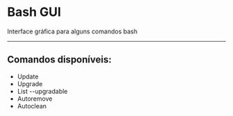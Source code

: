 # Bash GUI
 Interface gráfica para alguns comandos bash
___
## Comandos disponíveis:
<ul>
    <li>Update</li>
    <li>Upgrade</li>
    <li>List --upgradable</li>
    <li>Autoremove</li>
    <li>Autoclean</li>
</ul>